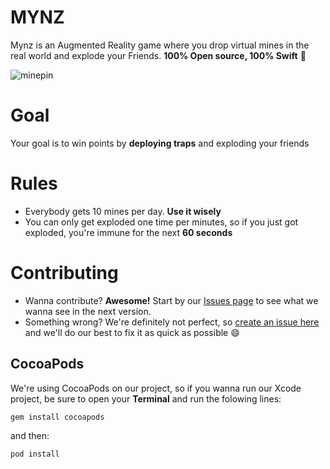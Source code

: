 # MYNZ
Mynz is an Augmented Reality game where you drop virtual mines in the real world and explode your Friends. **100% Open source, 100% Swift** :large_orange_diamond:

![minepin](https://cloud.githubusercontent.com/assets/6511079/14408938/ea4d36ee-febc-11e5-99ef-42c8db7dadda.png)

# Goal
Your goal is to win points by **deploying traps** and exploding your friends

# Rules

- Everybody gets 10 mines per day. **Use it wisely**
- You can only get exploded one time per minutes, so if you just got exploded, you're immune for the next **60 seconds**

# Contributing
- Wanna contribute? **Awesome!** Start by our [Issues page](https://github.com/lfarah/mynz/issues) to see what we wanna see in the next version.
- Something wrong? We're definitely not perfect, so [create an issue here](https://github.com/lfarah/mynz/issues) and we'll do our best to fix it as quick as possible :smile:

## CocoaPods
We're using CocoaPods on our project, so if you wanna run our Xcode project, be sure to open your **Terminal** and run the folowing lines:
``` ruby
gem install cocoapods
```
and then:
``` ruby
pod install
```
